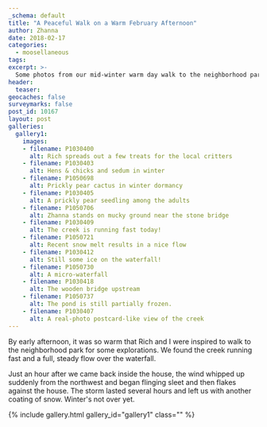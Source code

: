 ```yaml
---
_schema: default
title: "A Peaceful Walk on a Warm February Afternoon"
author: Zhanna
date: 2018-02-17
categories:
  - moosellaneous
tags:
excerpt: >-
  Some photos from our mid-winter warm day walk to the neighborhood park
header:
  teaser:
geocaches: false
surveymarks: false
post_id: 10167
layout: post
galleries:
  gallery1:
    images:
    - filename: P1030400
      alt: Rich spreads out a few treats for the local critters
    - filename: P1030403
      alt: Hens & chicks and sedum in winter
    - filename: P1050698
      alt: Prickly pear cactus in winter dormancy
    - filename: P1030405
      alt: A prickly pear seedling among the adults
    - filename: P1050706
      alt: Zhanna stands on mucky ground near the stone bridge
    - filename: P1030409
      alt: The creek is running fast today!
    - filename: P1050721
      alt: Recent snow melt results in a nice flow
    - filename: P1030412
      alt: Still some ice on the waterfall!
    - filename: P1050730
      alt: A micro-waterfall
    - filename: P1030418
      alt: The wooden bridge upstream
    - filename: P1050737
      alt: The pond is still partially frozen.
    - filename: P1030407
      alt: A real-photo postcard-like view of the creek                      
---
```


By early afternoon, it was so warm that Rich and I were inspired to walk to the neighborhood park for some explorations. We found the creek running fast and a full, steady flow over the waterfall. 

Just an hour after we came back inside the house, the wind whipped up suddenly from the northwest and began flinging sleet and then flakes against the house. The storm lasted several hours and left us with another coating of snow. Winter's not over yet.

{% include gallery.html gallery_id="gallery1" class="" %}